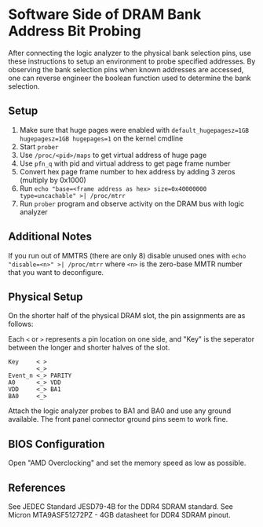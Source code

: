 # Software Side of DRAM Bank Address Bit Probing
After connecting the logic analyzer to the physical bank selection pins, use
these instructions to setup an environment to probe specified addresses. By
observing the bank selection pins when known addresses are accessed, one can
reverse engineer the boolean function used to determine the bank selection.

## Setup
1. Make sure that huge pages were enabled with `default_hugepagesz=1GB hugepagesz=1GB hugepages=1` on the kernel cmdline
2. Start `prober`
3. Use `/proc/<pid>/maps` to get virtual address of huge page
4. Use `pfn_q` with pid and virtual address to get page frame number
5. Convert hex page frame number to hex address by adding 3 zeros (multiply by 0x1000)
6. Run `echo "base=<frame address as hex> size=0x40000000 type=uncachable" >| /proc/mtrr`
7. Run `prober` program and observe activity on the DRAM bus with logic analyzer

## Additional Notes
If you run out of MMTRS (there are only 8) disable unused ones with
`echo "disable=<n>" >| /proc/mtrr` where `<n>` is the zero-base MMTR number
that you want to deconfigure.

## Physical Setup
On the shorter half of the physical DRAM slot, the pin assignments are as
follows:

Each `<` or `>` represents a pin location on one side, and "Key" is the
seperator between the longer and shorter halves of the slot.

```      _
Key     < >
        <_>
Event_n <_> PARITY
A0      <_> VDD
VDD     <_> BA1
BA0     <_>
```

Attach the logic analyzer probes to BA1 and BA0 and use any ground available.
The front panel connector ground pins seem to work fine.

## BIOS Configuration
Open "AMD Overclocking" and set the memory speed as low as possible.

## References
See JEDEC Standard JESD79-4B for the DDR4 SDRAM standard.
See Micron MTA9ASF51272PZ - 4GB datasheet for DDR4 SDRAM pinout.
